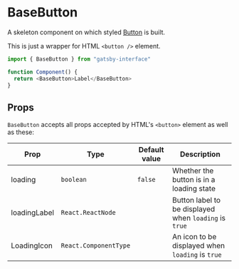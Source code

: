 # BaseButton

A skeleton component on which styled [Button](?path=/story/button--variants) is built.

This is just a wrapper for HTML `<button />` element.

```javascript
import { BaseButton } from "gatsby-interface"

function Component() {
  return <BaseButton>Label</BaseButton>
}
```

## Props

`BaseButton` accepts all props accepted by HTML's `<button>` element as well as these:

| Prop         | Type                  | Default value | Description                                           |
| ------------ | --------------------- | ------------- | ----------------------------------------------------- |
| loading      | `boolean`             | `false`       | Whether the button is in a loading state              |
| loadingLabel | `React.ReactNode`     |               | Button label to be displayed when `loading` is `true` |
| LoadingIcon  | `React.ComponentType` |               | An icon to be displayed when `loading` is `true`      |
